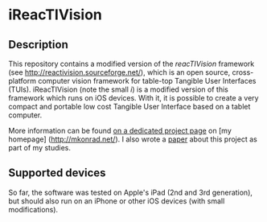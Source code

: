 iReacTIVision
=============

Description
-----------

This repository contains a modified version of the *reacTIVision* framework (see http://reactivision.sourceforge.net/), which is an open source, cross-platform computer vision framework for table-top Tangible User Interfaces (TUIs). iReacTIVision (note the small *i*) is a modified version of this framework which runs on iOS devices. With it, it is possible to create a very compact and portable low cost Tangible User Interface based on a tablet computer.

More information can be found [on a dedicated project page](http://mkonrad.net/Projects/IPad2TUI) on [my homepage] (http://mkonrad.net/). I also wrote a [paper](http://mkonrad.net/uploads/Projects/coursework-ipad2tui-konrad.pdf) about this project as part of my studies.

Supported devices
-----------------

So far, the software was tested on Apple's iPad (2nd and 3rd generation), but should also run on an iPhone or other iOS devices (with small modifications).
